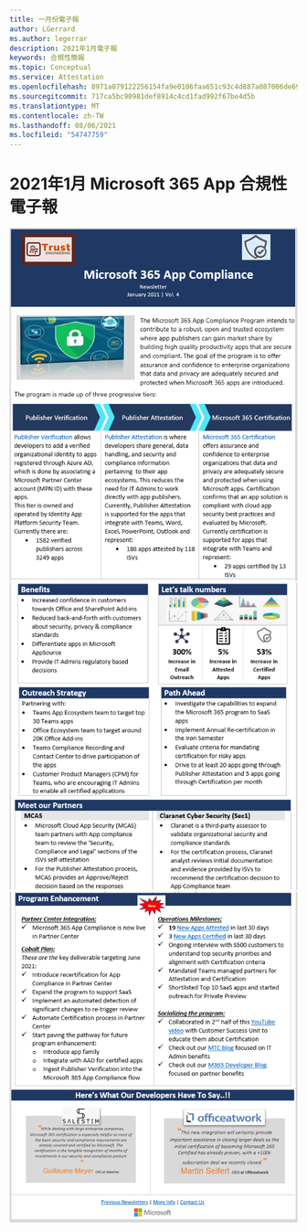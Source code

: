 ```yaml
---
title: 一月份電子報
author: LGerrard
ms.author: legerrar
description: 2021年1月電子報
keywords: 合規性簡報
ms.topic: Conceptual
ms.service: Attestation
ms.openlocfilehash: 8971a079122256154fa9e0106faa651c93c4d887a087006de69cc832a9eb1439
ms.sourcegitcommit: 717ca5bc90981def8914c4cd1fad992f67be4d5b
ms.translationtype: MT
ms.contentlocale: zh-TW
ms.lasthandoff: 08/06/2021
ms.locfileid: "54747759"
---
```

# <a name="january-2021-microsoft-365-app-compliance-newsletter"></a>2021年1月 Microsoft 365 App 合規性電子報

![Alt text ](../media/Jan1.PNG)
 ![ alt text ](../media/Jan2.PNG)
 ![ alt 文字](../media/Jan3.PNG)
